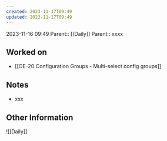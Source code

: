 ```yaml
---
created: 2023-11-17T09:49
updated: 2023-11-17T09:49
---
```

2023-11-16 09:49
Parent:: [[Daily]] 
Parent:: xxxx
## Worked on

- [[OE-20 Configuration Groups - Multi-select config groups]]

## Notes

- xxx

## Other Information

![[Daily]]
